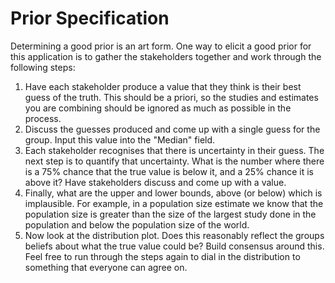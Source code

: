 # Prior Specification

Determining a good prior is an art form. One way to elicit a good prior for this
application is to gather the stakeholders together and work through the following
steps:

1. Have each stakeholder produce a value that they think is their best guess
of the truth. This should be a priori, so the studies and estimates you are
combining should be ignored as much as possible in the process.
2. Discuss the guesses produced and come up with a single guess for the group.
Input this value into the "Median" field.
3. Each stakeholder recognises that there is uncertainty in their guess. The 
next step is to quantify that uncertainty. What is the number where there is a 75%
chance that the true value is below it, and a 25% chance it is above it? Have
stakeholders discuss and come up with a value.
4. Finally, what are the upper and lower bounds, above (or below) which is 
implausible. For example, in a population size estimate we know that the population
size is greater than the size of the largest study done in the population and
below the population size of the world.
5. Now look at the distribution plot. Does this reasonably reflect the groups
beliefs about what the true value could be? Build consensus around this. Feel free
to run through the steps again to dial in the distribution to something that 
everyone can agree on.